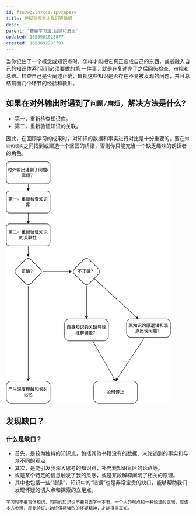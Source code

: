 ```yaml
---
id: fzu3wg2ln7ccz71pvxepezw
title: 怀疑和探索让我们更聪明
desc: ''
parent: '费曼学习法.回顾和反思'
updated: 1658901825077
created: 1658892295793
---
```

当你记住了一个概念或知识点时，怎样才能把它真正变成自己的东西，或者融入自己的知识体系?我们必须要做的第 一件事，就是在复述完了之后回头检查、审视和总结。检查自己是否阐述正确，审视这些知识是否存在不易被发现的问题，并且总结前面几个环节的经验和教训。

## 如果在对外输出时遇到了`问题/麻烦`，解决方法是什么?
* 第一，重新检查知识库。
* 第二，重新验证知识的关联。

因此，在回顾学习的成果时，对知识的数据和事实进行对比是十分重要的。要在`知识和现实`之间找到或建造一个坚固的桥梁，否则你只能充当一个缺乏趣味的朗读者的角色。

![如果在对外输出时遇到了`问题/麻烦`，解决方法是什么?](assets/drawio/feiman/重新比对数据和事实.drawio.png)

## 发现缺口？


### 什么是缺口？
- 首先，是较为独特的知识点，包括其他书籍没有的数据、未论述到的事实和与众不同的观点
- 其次，是能引发我深入思考的知识点，补充我知识盲区的论点等。
- 或是某个特定的信息触发了我的灵感，或是某段解释阐明了相关的原理。
- 其中也包括一些“错误”，知识中的“错误”也是非常宝贵的缺口，能够帮助我们发现怀疑的切入点和探索的立足点。


`学习时不要盲信知识，同类的知识也不要只去学一本书、一个人的观点和一种论证的逻辑，应该多方参照，反复验证，始终保持强烈的怀疑精神，才能探得真知。`